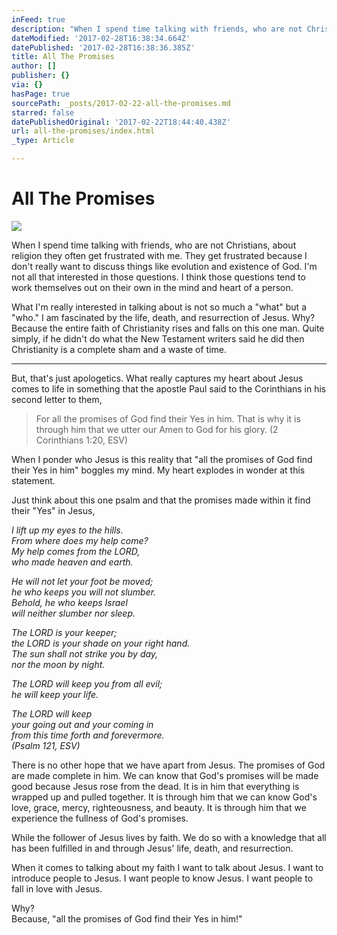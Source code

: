 ```yaml
---
inFeed: true
description: "When I spend time talking with friends, who are not Christians, about religion they often get frustrated with me. They get frustrated because I don’t really want to discuss things like evolution and existence of God. I’m not all that interested in those questions. I think those questions tend to work themselves out on their own in the mind and heart of a person.\_"
dateModified: '2017-02-28T16:38:34.664Z'
datePublished: '2017-02-28T16:38:36.385Z'
title: All The Promises
author: []
publisher: {}
via: {}
hasPage: true
sourcePath: _posts/2017-02-22-all-the-promises.md
starred: false
datePublishedOriginal: '2017-02-22T18:44:40.438Z'
url: all-the-promises/index.html
_type: Article

---
```

# All The Promises
![](https://the-grid-user-content.s3-us-west-2.amazonaws.com/e0c3410d-1096-434e-98a3-6e8a0b632681.jpg)

When I spend time talking with friends, who are not Christians, about religion they often get frustrated with me. They get frustrated because I don't really want to discuss things like evolution and existence of God. I'm not all that interested in those questions. I think those questions tend to work themselves out on their own in the mind and heart of a person. 

What I'm really interested in talking about is not so much a "what" but a "who." I am fascinated by the life, death, and resurrection of Jesus. Why? Because the entire faith of Christianity rises and falls on this one man. Quite simply, if he didn't do what the New Testament writers said he did then Christianity is a complete sham and a waste of time. 

---

But, that's just apologetics. What really captures my heart about Jesus comes to life in something that the apostle Paul said to the Corinthians in his second letter to them, 
> 
> For all the promises of God find their Yes in him. That is why it is through him that we utter our Amen to God for his glory. (2 Corinthians 1:20, ESV)

When I ponder who Jesus is this reality that "all the promises of God find their Yes in him" boggles my mind. My heart explodes in wonder at this statement. 

Just think about this one psalm and that the promises made within it find their "Yes" in Jesus, 

_I lift up my eyes to the hills.  
From where does my help come?   
My help comes from the LORD,  
who made heaven and earth._

_He will not let your foot be moved;  
he who keeps you will not slumber.  
Behold, he who keeps Israel  
will neither slumber nor sleep._

_The LORD is your keeper;  
the LORD is your shade on your right hand.  
The sun shall not strike you by day,  
nor the moon by night._

_The LORD will keep you from all evil;  
he will keep your life._

_The LORD will keep  
your going out and your coming in  
from this time forth and forevermore.   
(Psalm 121, ESV)_

There is no other hope that we have apart from Jesus. The promises of God are made complete in him. We can know that God's promises will be made good because Jesus rose from the dead. It is in him that everything is wrapped up and pulled together. It is through him that we can know God's love, grace, mercy, righteousness, and beauty. It is through him that we experience the fullness of God's promises. 

While the follower of Jesus lives by faith. We do so with a knowledge that all has been fulfilled in and through Jesus' life, death, and resurrection. 

When it comes to talking about my faith I want to talk about Jesus. I want to introduce people to Jesus. I want people to know Jesus. I want people to fall in love with Jesus. 

Why?  
Because, "all the promises of God find their Yes in him!"